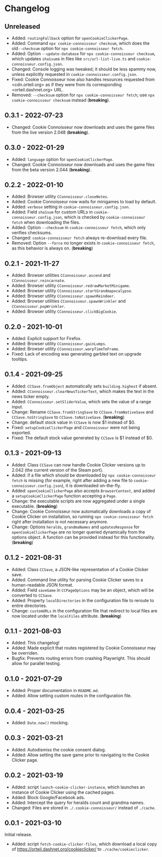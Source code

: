# Changelog

## Unreleased

- Added: `routingFallback` option for `openCookieClickerPage`.
- Added: Command `npx cookie-connoisseur checksum`,
    which does the old`--checksum` option for `npx cookie-connoisseur fetch`.
- Added: Option `--update-database` for `npx cookie-connoisseur checksum`,
    which updates `sha1sum`s
    in files like `src/url-list-live.ts` and `cookie-connoisseur.config.json`.
- Changed: Console logging was tweaked;
    it should be less spammy now,
    unless explicitly requested in `cookie-connoisseur.config.json`.
- Fixed: Cookie Connoisseur now also handles resources requested from <cdn.orteil.org>
    as if they were from its corresponding <orteil.dashnet.org> URL.
- Removed: `--checksum` option for `npx cookie-connoisseur fetch`;
    use `npx cookie-connoisseur checksum` instead
    (**breaking**).

## 0.3.1 - 2022-07-23

- Changed: Cookie Connoisseur now downloads and uses the game files from the live version 2.048
    (**breaking**).

## 0.3.0 - 2022-01-29

- Added: `language` option for `openCookieClickerPage`.
- Changed: Cookie Connoisseur now downloads and uses the game files from the beta version 2.044
    (**breaking**).

## 0.2.2 - 2022-01-10

- Added: Browser utility `CConnoisseur.closeNotes`.
- Added: Cookie Connoisseur now waits for minigames to load by default.
- Added: `verbose` setting in `cookie-connoisseur.config.json`.
- Added: Field `sha1sum` for custom URLs in `cookie-connoisseur.config.json`,
    which is checked by `cookie-connoisseur fetch` when downloading the files.
- Added: Option `--checksum` in `cookie-connoisseur fetch`,
    which only verifies checksums.
- Changed: `cookie-connoisseur fetch` always re-download every file.
- Removed: Option `--force` no longer exists in `cookie-connoisseur fetch`,
    as this behavior is always on. (**breaking**)

## 0.2.1 - 2021-11-27
- Added: Browser utilities `CConnoisseur.ascend` and `CConnoisseur.reincarnate`.
- Added: Browser utility `CConnoisseur.redrawMarketMinigame`.
- Added: Browser utility `CConnoisseur.startGrandmapocalypse`.
- Added: Browser utility `CConnoisseur.spawnReindeer`.
- Added: Browser utilities `CConnoisseur.spawnWrinkler` and `CConnoisseur.popWrinkler`.
- Added: Browser utility `CConnoisseur.clickBigCookie`.

## 0.2.0 - 2021-10-01
- Added: Explicit support for Firefox.
- Added: Browser utility `CConnoisseur.gainLumps`.
- Added: Browser utility `CConnoisseur.warpTimeToFrame`.
- Fixed: Lack of encoding was generating garbled text on upgrade tooltips.

## 0.1.4 - 2021-09-25
- Added: `CCSave.fromObject` automatically sets `building.highest` if absent.
- Added: `CConnoisseur.clearNewsTickerText`, which makes the text in the news ticker empty.
- Added: `CConnoisseur.setSliderValue`, which sets the value of a range input.
- Change: Rename `CCSave.fromStringSave` to `CCSave.fromNativeSave`
    and `CCSave.toStringSave` to `CCSave.toNativeSave`. (**breaking**)
- Change: default stock value in `CCSave` is now $1 instead of $0.
- Fixed: `setupCookieClickerPage` and `CConnoisseur` were not being exported.
- Fixed: The default stock value generated by `CCSave` is $1 instead of $0.

## 0.1.3 - 2021-09-13
- Added: Class `CCSave` can now handle Cookie Clicker versions up to 2.042
    (the current version of the Steam port).
- Added: if a file which should be downloaded by `npx cookie-connoisseur fetch` is missing
    (for example, right after adding a new file to `cookie-connoisseur.config.json`),
    it is downloaded on-the-fly.
- Added: `openCookieClickerPage` also accepts `BrowserContext`,
    and added a `setupCookieClickerPage` function accepting a `Page`.
- Change: the executable scripts are now aggregated under a single executable. (**breaking**)
- Change: Cookie Connoisseur now automatically downloads a copy of Cookie Clicker on installation,
    so running `npx cookie-conoisseur fetch` right after installation is not necessary anymore.
- Change: Options `heralds`, `grandmaNames` and `updatesResponse` for `openCookieClickerPage`
    are no longer queried dynamically from the options object.
    A function can be provided instead for this functionality.
    (**breaking**)

## 0.1.2 - 2021-08-31
- Added: Class `CCSave`, a JSON-like representation of a Cookie Clicker save.
- Added: Command line utility for parsing Cookie Clicker saves to a human-readable JSON format.
- Added: Field `saveGame` in `CCPageOptions` may be an object,
    which will be converted to `CCSave`.
- Added: Property `localDirectories` in the configuration file to reroute to entire directories.
- Change: `customURLs` in the configuration file that redirect to local files
    are now located under the `localFiles` attribute. (**breaking**)

## 0.1.1 - 2021-08-03
- Added: This changelog!
- Added: Made explicit that routes registered by Cookie Connoisseur may be overriden.
- Bugfix: Prevents routing errors from crashing Playwright.
    This should allow for parallel testing.

## 0.1.0 - 2021-07-29
- Added: Proper documentation in `README.md`.
- Added: Allow setting custom routes in the configuration file.

## 0.0.4 - 2021-03-25
- Added: `Date.now()` mocking.

## 0.0.3 - 2021-03-21
- Added: Autodismiss the cookie consent dialog.
- Added: Allow setting the save game prior to navigating to the Cookie Clicker page.

## 0.0.2 - 2021-03-19
- Added: script `launch-cookie-clicker-instance`,
    which launches an instance of Cookie Clicker using the cached pages.
- Added: Block Google/Facebook ads.
- Added: Intercept the query for heralds count and grandma names.
- Changed: Files are stored in `./.cookie-connoisseur/` instead of `./cache`.

## 0.0.1 - 2021-03-10
Initial release.
- Added: script `fetch-cookie-clicker-files`,
    which download a local copy of <https://orteil.dashnet.org/cookieclicker/>
    to `./cache/cookieclicker`.
